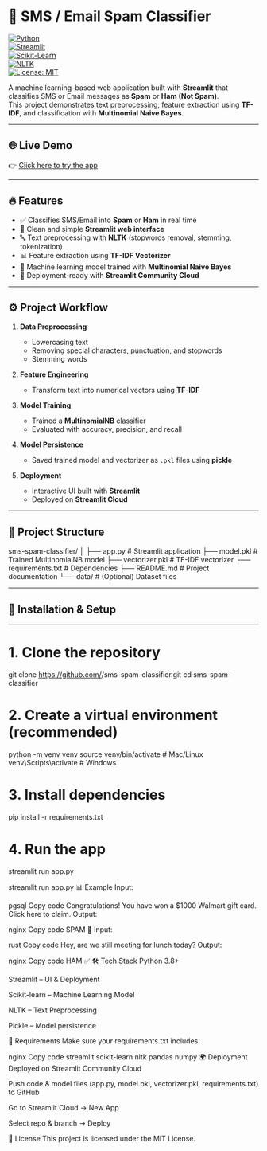 # 📧 SMS / Email Spam Classifier  

[![Python](https://img.shields.io/badge/Python-3.8+-blue.svg)](https://www.python.org/)  
[![Streamlit](https://img.shields.io/badge/Streamlit-Deployed-brightgreen)](https://share.streamlit.io/)  
[![Scikit-Learn](https://img.shields.io/badge/ML-ScikitLearn-orange)](https://scikit-learn.org/stable/)  
[![NLTK](https://img.shields.io/badge/NLP-NLTK-yellowgreen)](https://www.nltk.org/)  
[![License: MIT](https://img.shields.io/badge/License-MIT-green.svg)](LICENSE)  

A machine learning–based web application built with **Streamlit** that classifies SMS or Email messages as **Spam** or **Ham (Not Spam)**.  
This project demonstrates text preprocessing, feature extraction using **TF-IDF**, and classification with **Multinomial Naive Bayes**. 


---

## 🌐 Live Demo
👉 [Click here to try the app](https://sms-spam-classifier-73uytas2eviu6rvgai9dtr.streamlit.app/)  

---

## 🔥 Features
- ✅ Classifies SMS/Email into **Spam** or **Ham** in real time  
- 🎨 Clean and simple **Streamlit web interface**  
- 🔤 Text preprocessing with **NLTK** (stopwords removal, stemming, tokenization)  
- 📊 Feature extraction using **TF-IDF Vectorizer**  
- 🤖 Machine learning model trained with **Multinomial Naive Bayes**  
- 🚀 Deployment-ready with **Streamlit Community Cloud**  

---

## ⚙️ Project Workflow

1. **Data Preprocessing**
   - Lowercasing text  
   - Removing special characters, punctuation, and stopwords  
   - Stemming words  

2. **Feature Engineering**
   - Transform text into numerical vectors using **TF-IDF**  

3. **Model Training**
   - Trained a **MultinomialNB** classifier  
   - Evaluated with accuracy, precision, and recall  

4. **Model Persistence**
   - Saved trained model and vectorizer as `.pkl` files using **pickle**  

5. **Deployment**
   - Interactive UI built with **Streamlit**  
   - Deployed on **Streamlit Cloud**  

---

## 📂 Project Structure
sms-spam-classifier/
│
├── app.py # Streamlit application
├── model.pkl # Trained MultinomialNB model
├── vectorizer.pkl # TF-IDF vectorizer
├── requirements.txt # Dependencies
├── README.md # Project documentation
└── data/ # (Optional) Dataset files



---


## 🚀 Installation & Setup
---


# 1. Clone the repository
git clone https://github.com/<your-username>/sms-spam-classifier.git
cd sms-spam-classifier

# 2. Create a virtual environment (recommended)
python -m venv venv
source venv/bin/activate   # Mac/Linux
venv\Scripts\activate      # Windows

# 3. Install dependencies
pip install -r requirements.txt

# 4. Run the app
streamlit run app.py


streamlit run app.py
📊 Example
Input:

pgsql
Copy code
Congratulations! You have won a $1000 Walmart gift card. Click here to claim.
Output:

nginx
Copy code
SPAM 🚨
Input:

rust
Copy code
Hey, are we still meeting for lunch today?
Output:

nginx
Copy code
HAM ✅
🛠️ Tech Stack
Python 3.8+

Streamlit – UI & Deployment

Scikit-learn – Machine Learning Model

NLTK – Text Preprocessing

Pickle – Model persistence

📌 Requirements
Make sure your requirements.txt includes:

nginx
Copy code
streamlit
scikit-learn
nltk
pandas
numpy
🌍 Deployment
Deployed on Streamlit Community Cloud

Push code & model files (app.py, model.pkl, vectorizer.pkl, requirements.txt) to GitHub

Go to Streamlit Cloud → New App

Select repo & branch → Deploy

📜 License
This project is licensed under the MIT License.


